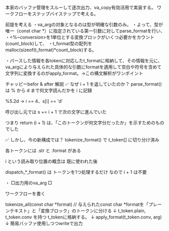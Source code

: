 本家のバッファ管理をスルーして逐次出力、va_copy有効活用で実装する。
ワークフローをステップバイステップで考える。

前提を考える
・va_argの対象となるのは型が明確な引数のみ。
・よって、型が唯一（const char *）に指定されている第一引数に対してparse_formatを行い、
・<%~conversion>を1単位とする変換ブロックがいくつ必要かをカウント(count_block)して、
・t_format型の配列をmalloc(sizeof(t_format)*count_block)する。

・パースした情報を各tokenに対応したt_formatに格納して、その情報を元に、va_argにより与えられた具体的な引数にformatを適用して空白や符号を含めて文字列に変換するのがapply_format。→この構文解析がワンポイント




チャッピーbefor & after 解説
✅ なぜ i + 1 を返していたのか？
parse_format() は % から d まで何文字読んだかを i に記録

%5.2d → i == 4、s[i] == 'd'

呼び出し元では s += i + 1 で次の文字に進んでいた

つまり return (i + 1) は、「このトークンが何文字分だったか」を示すためのものでした

✅ しかし、今の新構成では？
tokenize_format() で t_token[] に切り分け済み

各トークンには .str と .format がある

i という読み取り位置の概念は 既に使われた後

dispatch_*_format() は トークンを1つ処理するだけ なので i + 1 は不要




・
□出力用のva_arg
□

ワークフローを書く

tokenize_all(const char *format) // 与えられたconst char *formatを「プレーンテキスト」と「変換ブロック」のトークンに分ける
↓
t_token.plain, t_token.conv を持つ t_tokenに格納する。
↓
apply_format(t_token.conv, arg)
↓
簡易バッファ使用しつつwriteで出力
